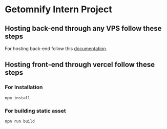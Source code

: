 # Getomnify Intern Project


## Hosting back-end through any VPS follow these steps  

For hosting back-end follow this  [documentation](https://www.digitalocean.com/community/tutorials/how-to-set-up-django-with-postgres-nginx-and-gunicorn-on-ubuntu-20-04).

## Hosting front-end through vercel follow these steps  

### For  Installation

```
npm install
```

### For building static asset
```
npm run build
```
